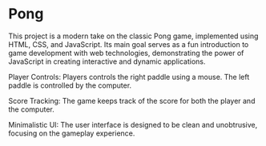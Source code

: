 # Pong
This project is a modern take on the classic Pong game, implemented using HTML, CSS, and JavaScript. Its main goal serves as a fun introduction to game development with web technologies, demonstrating the power of JavaScript in creating interactive and dynamic applications.

Player Controls: Players controls the right paddle using a mouse. The left paddle is controlled by the computer.

Score Tracking: The game keeps track of the score for both the player and the computer.

Minimalistic UI: The user interface is designed to be clean and unobtrusive, focusing on the gameplay experience.